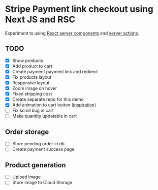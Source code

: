 # Stripe Payment link checkout using Next JS and RSC

Experiment to
using [React server components](https://nextjs.org/docs/getting-started/react-essentials#server-components)
and [server actions](https://nextjs.org/docs/app/building-your-application/data-fetching/server-actions).

## TODO

* [x] Show products
* [x] Add product to cart
* [x] Create payment payment link and redirect
* [x] Fix products layout
* [x] Responsive layout
* [x] Zoom image on hover
* [x] Fixed shipping cost
* [x] Create separate repo for this demo
* [x] Add animation to cart button ([inspiration](https://codepen.io/MinzCode/pen/pogqVVX))
* [ ] Fix scroll bug in cart
* [ ] Make quantity updatable in cart

## Order storage

* [ ] Store pending order in db
* [ ] Create payment success page

## Product generation

* [ ] Upload image
* [ ] Store image to Cloud Storage
